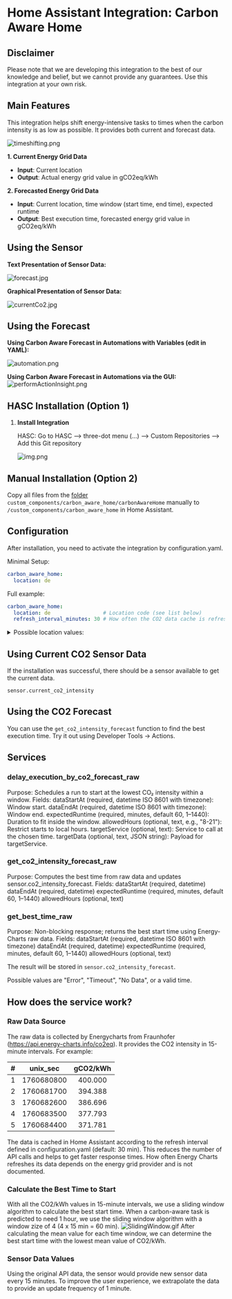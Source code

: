 # Home Assistant Integration: Carbon Aware Home

## Disclaimer

Please note that we are developing this integration to the best of our knowledge and belief, but we cannot provide any guarantees. Use this integration at your own risk.

## Main Features

This integration helps shift energy-intensive tasks to times when the carbon intensity is as low as possible. It provides both current and forecast data.

![timeshifting.png](assets/timeshifting.png)

**1. Current Energy Grid Data**

- **Input**: Current location
- **Output**: Actual energy grid value in gCO2eq/kWh

**2. Forecasted Energy Grid Data**

- **Input**: Current location, time window (start time, end time), expected runtime
- **Output**: Best execution time, forecasted energy grid value in gCO2eq/kWh

## Using the Sensor

**Text Presentation of Sensor Data:**

![forecast.jpg](assets/forecast.jpg "Title")

**Graphical Presentation of Sensor Data:**

![currentCo2.jpg](assets/currentCo2.jpg "Current CO2")

## Using the Forecast

**Using Carbon Aware Forecast in Automations with Variables (edit in YAML):**

![automation.png](assets/automation.png)

**Using Carbon Aware Forecast in Automations via the GUI:**
![performActionInsight.png](assets/performActionInsight.png)

## HASC Installation (Option 1)

1. **Install Integration**

   HASC: Go to HASC --> three-dot menu (...) --> Custom Repositories --> Add this Git repository

   ![img.png](assets/automation.png)

## Manual Installation (Option 2)

Copy all files from the [folder](https://github.com/KollinFreise/carbonAwareHome/tree/main/custom_components/carbonAwareHome) `custom_components/carbon_aware_home/carbonAwareHome` manually to `/custom_components/carbon_aware_home` in Home Assistant.

## Configuration

After installation, you need to activate the integration by configuration.yaml.


Minimal Setup:
```yaml
carbon_aware_home:
  location: de
```

Full example:
```yaml
carbon_aware_home:
  location: de                 # Location code (see list below)
  refresh_interval_minutes: 30 # How often the CO2 data cache is refreshed
```

<details>
  <summary>Possible location values:</summary>

* de
* fr
* at
* ch
* be
* fi
* nl
* uk
* london
* southwales
* germanywestcentral
* switzerlandnorth
* francecentral
* uksouth
* ukwest
* eu-central-1
* eu-central-2
* eu-west-3
* europe-west3
* europe-west6
* europe-west9
* az
* ba
* by
* cy
* cz
* dk
* ee
* es
* ge
* gr
* hr
* hu
* ie
* lt
* lu
* lv
* md
* me
* mk
* mt
* nie
* no
* pl
* pt
* ro
* rs
* ru
* se
* sl
* sk
* tr
* ua
* xk
* northscotland
* southscotland
* northwestengland
* northeastengland
* yorkshire
* northwales
* westmidlands
* eastmidlands
* eastengland
* southwestengland
* southengland
* southeastengland
* england
* scotland
* wales

</details>

## Using Current CO2 Sensor Data

If the installation was successful, there should be a sensor available to get the current data.

`sensor.current_co2_intensity`

## Using the CO2 Forecast

You can use the `get_co2_intensity_forecast` function to find the best execution time.
Try it out using Developer Tools -> Actions.

## Services
### delay_execution_by_co2_forecast_raw

Purpose: Schedules a run to start at the lowest CO₂ intensity within a window.
Fields:
dataStartAt (required, datetime ISO 8601 with timezone): Window start.
dataEndAt (required, datetime ISO 8601 with timezone): Window end.
expectedRuntime (required, minutes, default 60, 1–1440): Duration to fit inside the window.
allowedHours (optional, text, e.g., "8-21"): Restrict starts to local hours.
targetService (optional, text): Service to call at the chosen time.
targetData (optional, text, JSON string): Payload for targetService.

### get_co2_intensity_forecast_raw
Purpose: Computes the best time from raw data and updates sensor.co2_intensity_forecast.
Fields:
dataStartAt (required, datetime)
dataEndAt (required, datetime)
expectedRuntime (required, minutes, default 60, 1–1440)
allowedHours (optional, text)

### get_best_time_raw
Purpose: Non-blocking response; returns the best start time using Energy-Charts raw data.
Fields:
dataStartAt (required, datetime ISO 8601 with timezone)
dataEndAt (required, datetime)
expectedRuntime (required, minutes, default 60, 1–1440)
allowedHours (optional, text)

The result will be stored in `sensor.co2_intensity_forecast`.

Possible values are "Error", "Timeout", "No Data", or a valid time.

## How does the service work?

### Raw Data Source
The raw data is collected by Energycharts from Fraunhofer (https://api.energy-charts.info/co2eq).
It provides the CO2 intensity in 15-minute intervals.
For example:

|     #    |      unix_sec     |     gCO2/kWh    |
|:--------:|:-----------------:|:---------------:|
|     1    |     1760680800    |      400.000    |
|     2    |     1760681700    |      394.388    |
|     3    |     1760682600    |      386.696    |
|     4    |     1760683500    |      377.793    |
|     5    |     1760684400    |      371.781    |
The data is cached in Home Assistant according to the refresh interval defined in configuration.yaml (default: 30 min).
This reduces the number of API calls and helps to get faster response times. How often Energy Charts refreshes its data depends on the energy grid provider and is not documented.

### Calculate the Best Time to Start
With all the CO2/kWh values in 15-minute intervals, we use a sliding window algorithm to calculate the best start time.
When a carbon-aware task is predicted to need 1 hour, we use the sliding window algorithm with a window zize of 4 (4 x 15 min = 60 min).
![SlidingWindow.gif](assets/SlidingWindow.gif)
After calculating the mean value for each time window, we can determine the best start time with the lowest mean value of CO2/kWh.

### Sensor Data Values
Using the original API data, the sensor would provide new sensor data every 15 minutes.
To improve the user experience, we extrapolate the data to provide an update frequency of 1 minute.
